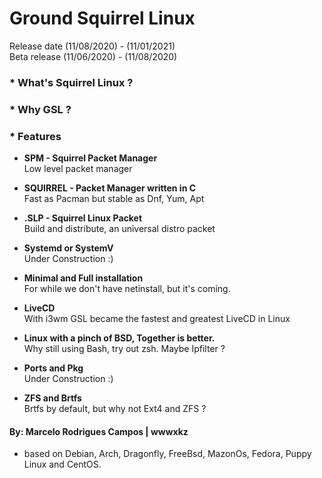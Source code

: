 <h1>Ground Squirrel Linux</h1>
Release date (11/08/2020) - (11/01/2021)<br>
Beta release (11/06/2020) - (11/08/2020)


<h3>* What's Squirrel Linux ? </h3>

<h3>* Why GSL ? </h3>

<h3>* Features </h3>

* <b>SPM - Squirrel Packet Manager</b><br>
Low level packet manager

* <b>SQUIRREL - Packet Manager written in C</b><br>
Fast as Pacman but stable as Dnf, Yum, Apt

* <b>.SLP - Squirrel Linux Packet</b><br>
Build and distribute, an universal distro packet

* <b>Systemd or SystemV</b><br>
Under Construction :)

* <b>Minimal and Full installation</b><br>
For while we don't have netinstall, but it's coming.

* <b>LiveCD</b><br>
With i3wm GSL became the fastest and greatest LiveCD in Linux 

* <b>Linux with a pinch of BSD, Together is better.</b><br>
Why still using Bash, try out zsh. Maybe Ipfilter ? 

* <b>Ports and Pkg</b><br>
Under Construction :)

* <b>ZFS and Brtfs</b><br>
Brtfs by default, but why not Ext4 and ZFS ?




<h4><b>By:</b> Marcelo Rodrigues Campos | wwwxkz </h4>

* based on Debian, Arch, Dragonfly, FreeBsd, MazonOs, Fedora, Puppy Linux and CentOS.
